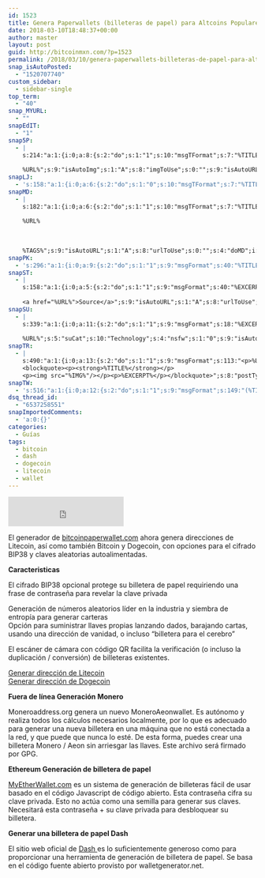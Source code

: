 ```yaml
---
id: 1523
title: Genera Paperwallets (billeteras de papel) para Altcoins Populares
date: 2018-03-10T18:48:37+00:00
author: master
layout: post
guid: http://bitcoinmxn.com/?p=1523
permalink: /2018/03/10/genera-paperwallets-billeteras-de-papel-para-altcoins-populares/
snap_isAutoPosted:
  - "1520707740"
custom_sidebar:
  - sidebar-single
top_term:
  - "40"
snap_MYURL:
  - ""
snapEdIT:
  - "1"
snap5P:
  - |
    s:214:"a:1:{i:0;a:8:{s:2:"do";s:1:"1";s:10:"msgTFormat";s:7:"%TITLE%";s:9:"msgFormat";s:18:"%EXCERPT%
    
    %URL%";s:9:"isAutoImg";s:1:"A";s:8:"imgToUse";s:0:"";s:9:"isAutoURL";s:1:"A";s:8:"urlToUse";s:0:"";s:4:"do5P";i:0;}}";
snapLJ:
  - 's:158:"a:1:{i:0;a:6:{s:2:"do";s:1:"0";s:10:"msgTFormat";s:7:"%TITLE%";s:9:"msgFormat";s:9:"%EXCERPT%";s:9:"isAutoURL";s:1:"A";s:8:"urlToUse";s:0:"";s:4:"doLJ";i:0;}}";'
snapMD:
  - |
    s:182:"a:1:{i:0;a:6:{s:2:"do";s:1:"1";s:10:"msgTFormat";s:7:"%TITLE%";s:9:"msgFormat";s:32:"%EXCERPT%
    
    %URL%
    
    
    
    %TAGS%";s:9:"isAutoURL";s:1:"A";s:8:"urlToUse";s:0:"";s:4:"doMD";i:0;}}";
snapPK:
  - 's:296:"a:1:{i:0;a:9:{s:2:"do";s:1:"1";s:9:"msgFormat";s:40:"%TITLE% - %URL% #bitcoin #mexico #crypto";s:9:"isAutoURL";s:1:"A";s:8:"urlToUse";s:0:"";s:4:"doPK";i:0;s:8:"isPosted";s:1:"1";s:4:"pgID";i:1370889710;s:7:"postURL";s:30:"https://www.plurk.com/p/mo6x9q";s:5:"pDate";s:19:"2018-03-10 18:48:42";}}";'
snapST:
  - |
    s:158:"a:1:{i:0;a:5:{s:2:"do";s:1:"1";s:9:"msgFormat";s:40:"%EXCERPT%
    
    <a href="%URL%">Source</a>";s:9:"isAutoURL";s:1:"A";s:8:"urlToUse";s:0:"";s:4:"doST";i:0;}}";
snapSU:
  - |
    s:339:"a:1:{i:0;a:11:{s:2:"do";s:1:"1";s:9:"msgFormat";s:18:"%EXCERPT%
    
    %URL%";s:5:"suCat";s:10:"Technology";s:4:"nsfw";s:1:"0";s:9:"isAutoURL";s:1:"A";s:8:"urlToUse";s:0:"";s:4:"doSU";i:0;s:8:"isPosted";s:1:"1";s:4:"pgID";s:6:"2w9pCG";s:7:"postURL";s:45:"http://www.stumbleupon.com/su/2w9pCG/comments";s:5:"pDate";s:19:"2018-03-10 18:48:56";}}";
snapTR:
  - |
    s:490:"a:1:{i:0;a:13:{s:2:"do";s:1:"1";s:9:"msgFormat";s:113:"<p>%URL%</p>
    <blockquote><p><strong>%TITLE%</strong></p>
    <p><img src="%IMG%"/></p><p>%EXCERPT%</p></blockquote>";s:8:"postType";s:1:"T";s:10:"msgTFormat";s:7:"%TITLE%";s:9:"isAutoImg";s:1:"A";s:8:"imgToUse";s:0:"";s:9:"isAutoURL";s:1:"A";s:8:"urlToUse";s:0:"";s:4:"doTR";i:0;s:8:"isPosted";s:1:"1";s:4:"pgID";i:171731997543;s:7:"postURL";s:46:"http://bitcoinmxn.tumblr.com/post/171731997543";s:5:"pDate";s:19:"2018-03-10 18:49:00";}}";
snapTW:
  - 's:516:"a:1:{i:0;a:12:{s:2:"do";s:1:"1";s:9:"msgFormat";s:149:"(%TITLE%) - %URL% #bitcoin #criptomonedas #criptomoneda #blockchain #bitcoinMexico #bitcoinpanama #bitcoinvenezuela #ethereum #mexico #cryptocurrency";s:8:"attchImg";s:1:"1";s:9:"isAutoImg";s:1:"A";s:8:"imgToUse";s:0:"";s:9:"isAutoURL";s:1:"A";s:8:"urlToUse";s:0:"";s:4:"doTW";i:0;s:8:"isPosted";s:1:"1";s:4:"pgID";s:18:"972544874686885891";s:7:"postURL";s:57:"https://twitter.com/mxn_bitcoin/status/972544874686885891";s:5:"pDate";s:19:"2018-03-10 18:49:02";}}";'
dsq_thread_id:
  - "6537258551"
snapImportedComments:
  - 'a:0:{}'
categories:
  - Guías
tags:
  - bitcoin
  - dash
  - dogecoin
  - litecoin
  - wallet
---
```


<iframe allowtransparency="true" frameborder="0" hspace="0" vspace="0" marginheight="0" marginwidth="0" scrolling="no" width="234" height="60" src="https://localbitcoins.com/affiliate-embed/half-banner?ch=19bth"></iframe>

El generador de [bitcoinpaperwallet.com](http://bitcoinpaperwallet.com) ahora genera direcciones de Litecoin, así como también Bitcoin y Dogecoin, con opciones para el cifrado BIP38 y claves aleatorias autoalimentadas.

**Caracteristicas**

El cifrado BIP38 opcional protege su billetera de papel requiriendo una frase de contraseña para revelar la clave privada

Generación de números aleatorios líder en la industria y siembra de entropía para generar carteras  
Opción para suministrar llaves propias lanzando dados, barajando cartas, usando una dirección de vanidad, o incluso &#8220;billetera para el cerebro&#8221;

El escáner de cámara con código QR facilita la verificación (o incluso la duplicación / conversión) de billeteras existentes.

[Generar dirección de Litecoin](https://bitcoinpaperwallet.com/litecoin-paper-wallet-generator/)  
[Generar dirección de Dogecoin](https://bitcoinpaperwallet.com/dogecoin-paper-wallet-generator)

**Fuera de línea Generación Monero**

Moneroaddress.org genera un nuevo MoneroAeonwallet. Es autónomo y realiza todos los cálculos necesarios localmente, por lo que es adecuado para generar una nueva billetera en una máquina que no está conectada a la red, y que puede que nunca lo esté. De esta forma, puedes crear una billetera Monero / Aeon sin arriesgar las llaves. Este archivo será firmado por GPG.

**Ethereum Generación de billetera de papel**

[MyEtherWallet.com](http://MyEtherWallet.com) es un sistema de generación de billeteras fácil de usar basado en el código Javascript de código abierto. Esta contraseña cifra su clave privada. Esto no actúa como una semilla para generar sus claves. Necesitará esta contraseña + su clave privada para desbloquear su billetera.

**Generar una billetera de papel Dash**

El sitio web oficial de [Dash ](https://paper.dash.org)es lo suficientemente generoso como para proporcionar una herramienta de generación de billetera de papel. Se basa en el código fuente abierto provisto por walletgenerator.net.

